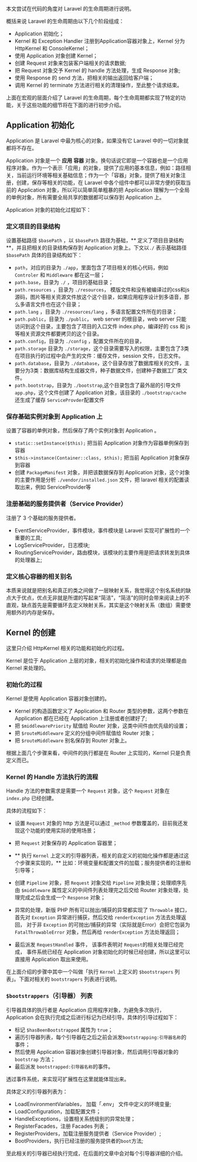 本文尝试在代码的角度对 Laravel 的生命周期进行说明。

概括来说 Laravel 的生命周期由以下几个阶段组成：

- Application 初始化；
- Kernel 和 Exception Handler 注册到Application容器对象上，Kernel 分为 HttpKernel 和 ConsoleKernel；
- 使用 Application 对象创建 Kernel；
- 创建 Request 对象来包装客户端相关的请求数据;
- 把 Request 对象交予 Kernel 的 handle 方法处理，生成 Response 对象;
- 使用 Response 的 send 方法，把相关的输出返回给客户端；
- 调用 Kernel 的 terminate 方法进行相关的清理操作，至此整个请求结束。


上面在宏观的层面介绍了 Laravel 的生命周期，每个生命周期都实现了特定的功能，关于这些功能的细节将在下面的进行初步介绍。


## Application 初始化 

Application 是 Laravel 中最为核心的对象，如果没有它 Laravel 中的一切对象就都将不存在。

Application 对象是一个 **应用** **容器** 对象。换句话说它即是一个容器也是一个应用程序对象。作为一个表示「应用」的对象，提供了应用的基本信息，例如：路径相关，当前运行环境等相关基础信息；作为一个「容器」对象，提供了相关对象注册，创建，保存等相关的功能，在 Laravel 中各个组件中都可以非常方便的获取当前的 Application 对象，所以可以简单简单粗暴的把 Application 理解为一个全局的单例对象，所有需要全局共享的数据都可以保存到 Application 上。

Application 对象的初始化过程如下：

### 定义项目的目录结构

 设置基础路径 `$basePath` ，以 `$basePath` 路径为基础，** 定义了项目目录结构 **，并且把相关的目录结构保存到 Application 对象上。下文以`./` 表示基础路径 `$basePath`  具体的目录结构如下：

- `path`，对应的目录为 `./app`，里面包含了项目相关的核心代码，例如`Controler` 和 `Middleware` 都在这一层；
- `path.base`，目录为 `./` ，项目的基础目录；
- `path.resources` ，目录为 `./resources`， 模版文件和没有被编译过的css和js源码，图片等相关资源文件放这个这个目录，如果应用程序设计到多语音，那么多语言文件也在这个目录；
- `path.lang` ，目录为 `./resources/lang` ，多语言配置文件所在的目录；
- `path.public`，目录为 `./public`， web server 的根目录，web server 只能访问到这个目录，主要包含了项目的入口文件 index.php，编译好的 css 和 js 等相关资源文件都要拷贝的这个目录。
- `path.config`，目录为 `./config` ，配置文件所在的目录，
- `path.storage` 目录为 `./storage`，这个目录需要写入的权限，主要包含了3类在项目执行的过程中会产生的文件：缓存文件，session 文件，日志文件。
- `path.database`，目录为 `./database`，这个目录存放了数据库相关的文件，主要分为3类：数据库结构生成器文件，种子数据文件，创建种子数据工厂类文件。
- `path.bootstrap`，目录为 `./bootstrap`,这个目录包含了最外层的引导文件`app.php`，这个文件创建了 Application 对象，该目录的 `./bootstrap/cache` 还生成了缓存  `ServiceProvder`配置文件 


### 保存基础实例对象到 Application 上

设置了容器的单例对象，然后保存了两个实例对象到 Application 。

- `static::setInstance($this);` 把当前 Application 对象作为容器单例保存到容器
- `$this->instance(Container::class, $this);` 把当前 Application 对象保存到容器
- 创建 `PackageManifest` 对象，并把该数据保存到 Application 对象，这个对象的主要作用是分析 `./vendor/installed.json`  文件，把 laravel 相关的配置读取出来，例如 ServiceProvider等


### 注册基础的服务提供者（Service Provider）

注册了 3 个基础的服务提供者。
- EventServiceProvider，事件模块，事件模块是 Laravel 实现可扩展性的一个重要的工具;
- LogServiceProvider，日志模块;
- RoutingServiceProvider，路由模块，该模块的主要作用是把请求转发到具体的处理器上;

### 定义核心容器的相关别名

本质来说就是把别名和真正的类之间做了一层映射关系，我觉得这个别名系统的缺点大于优点，优点无非就是所谓的写起来“简洁”，“简洁”的同时会带来阅读上的不直观，缺点首先是需要循环去定义映射关系，其实是这个映射关系（数组）需要使用额外的内存是保存。


## Kernel 的创建

这里只介绍 HttpKernel 相关的功能和初始化的过程。

Kernel 是位于 Application 上层的对象，相关的初始化操作和请求的处理都是由 Kernel 来处理的。

### 初始化的过程

Kernel 是使用 Application 容器对象创建的。

- Kernel 的构造函数定义了 Application 和 Router 类型的参数，这两个参数在 Application 都在已经在 Application 上注册或者创建好了;
- 把 `$middlewarePriority` 赋值给 Router 对象，这类中间件由优先级的设置； 
- 把 `$routeMiddleware` 定义的分组中间件赋值给 Router 对象；
- 把 `$routeMiddleware` 别名保存到 Router 对象上。

根据上面几个步骤来看，中间件的执行都是在 Router 上实现的，Kernel 只是负责定义而已。


### Kernel 的 Handle 方法执行的流程

Handle 方法的参数需求是需要一个 `Request` 对象，这个 `Request`  对象在 `index.php` 已经创建。

具体的流程如下：

- 设置 `Request`  对象的 http 方法是可以通过 `_method` 参数覆盖的，目前我还发现这个功能的使用实际的使用场景；
- 把 `Request` 对象保存的 Application 容器里；
- ** 执行 `Kernel` 上定义的引导器列表，相关的自定义的初始化操作都是通过这个步骤来实现的，** 比如：环境变量和配置文件的加载；服务提供者的注册和引导等；
- 创建 `Pipeline` 对象，把 `Request` 对象交给 `Pipeline` 对象处理；处理顺序先由 `$middleware` 属性定义的中间件列表处理完之后交给 Router 对象处理，处理完成之后会生成一个 `Response` 对象；   

- 异常的处理，新版 PHP 所有可以抛出/捕获的异常都实现了 `Throwable` 接口，首先对 `Exception` 异常进行捕获，然后交给 `renderException` 方法去处理返回， 对于非 `Exception` 的可抛出/捕获的异常（实际就是Error）会把它包装为 `FatalThrowableError` 对象，然后再给 `renderException` 方法处理返回；

- 最后派发 `RequestHandled` 事件， 该事件表明对 `Request`的相关处理已经完成， 事件系统已经在 Application 对象初始化的时候已经创建，所以这里可以直接用 Application 取出来使用。


在上面介绍的步骤中其中一个叫做「执行 `Kernel` 上定义的 `$bootstrapers` 列表」。下面对相关的 `bootstrapers` 列表进行说明。  

### `$bootstrappers`（引导器） 列表

引导器具体的执行者是 Application 应用程序对象，为避免多次执行，Application 会在执行完成之后进行标记为已经引导。具体的引导过程如下：

- 标记 `$hasBeenBootstrapped` 属性为  `true`；
- 遍历引导器列表，每个引导器在之后之前会派发`bootstrapping:引导器名称`的事件；
- 然后使用 Application 容器对象创建引导器对象，然后调用引导器对象的 `bootstrap` 方法；
- 最后派发 `bootstrapped:引导器名称`的事件。

透过事件系统，来实现可扩展性在这里就能体现出来。



具体定义的引导器列表为：

- LoadEnvironmentVariables， 加载「.env」 文件中定义的环境变量;
- LoadConfiguration，加载配置文件；
- HandleExceptions，设置相关系统级别的异常处理；
- RegisterFacades，注册 Facades 列表；
- RegisterProviders，加载注册服务提供者（Service Provider）;
- BootProviders，执行已经注册的服务提供者的`boot`方法;

至此相关的引导器已经执行完成，在后面的文章中会对每个引导器详细的介绍。

